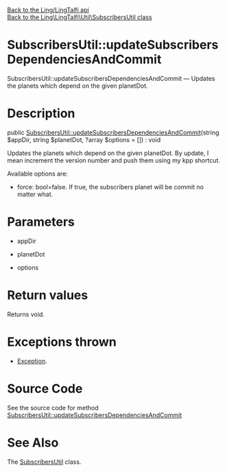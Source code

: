 [Back to the Ling/LingTalfi api](https://github.com/lingtalfi/LingTalfi/blob/master/doc/api/Ling/LingTalfi.md)<br>
[Back to the Ling\LingTalfi\Util\SubscribersUtil class](https://github.com/lingtalfi/LingTalfi/blob/master/doc/api/Ling/LingTalfi/Util/SubscribersUtil.md)


SubscribersUtil::updateSubscribersDependenciesAndCommit
================



SubscribersUtil::updateSubscribersDependenciesAndCommit — Updates the planets which depend on the given planetDot.




Description
================


public [SubscribersUtil::updateSubscribersDependenciesAndCommit](https://github.com/lingtalfi/LingTalfi/blob/master/doc/api/Ling/LingTalfi/Util/SubscribersUtil/updateSubscribersDependenciesAndCommit.md)(string $appDir, string $planetDot, ?array $options = []) : void




Updates the planets which depend on the given planetDot.
By update, I mean increment the version number and push them using my kpp shortcut.

Available options are:
- force: bool=false. If true, the subscribers planet will be commit no matter what.




Parameters
================


- appDir

    

- planetDot

    

- options

    


Return values
================

Returns void.


Exceptions thrown
================

- [Exception](http://php.net/manual/en/class.exception.php).&nbsp;







Source Code
===========
See the source code for method [SubscribersUtil::updateSubscribersDependenciesAndCommit](https://github.com/lingtalfi/LingTalfi/blob/master/Util/SubscribersUtil.php#L32-L65)


See Also
================

The [SubscribersUtil](https://github.com/lingtalfi/LingTalfi/blob/master/doc/api/Ling/LingTalfi/Util/SubscribersUtil.md) class.



